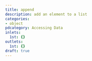 ```yaml
---
title: append
description: add an element to a list
categories:
- object
pdcategory: Accessing Data
inlets:
  1st: {}
outlets:
  1st: {}
draft: true
---
```


